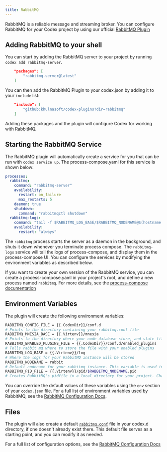 ```yaml
---
title: RabbitMQ
---
```


RabbitMQ is a reliable message and streaming broker. You can configure RabbitMQ for your Codex project by using our official [RabbitMQ Plugin](https://github.com/khulnasoft/codex-plugins/tree/main/rabbitmq)

## Adding RabbitMQ to your shell

You can start by adding the RabbitMQ server to your project by running `codex add rabbitmq-server`.

```json
    "packages": [
        "rabbitmq-server@latest"
    ]
```

You can then add the RabbitMQ Plugin to your codex.json by adding it to your `include` list:

```json
    "include": [
        "github:khulnasoft/codex-plugins?dir=rabbitmq"
    ]
```

Adding these packages and the plugin will configure Codex for working with RabbitMQ.

## Starting the RabbitMQ Service

The RabbitMQ plugin will automatically create a service for you that can be run with `codex service up`. The process-compose.yaml for this service is shown below:

```yaml
processes:
  rabbitmq:
    command: "rabbitmq-server"
    availability:
      restart: on_failure
      max_restarts: 5
    daemon: true
    shutdown:
      command: "rabbitmqctl shutdown"
  rabbitmq-logs:
    command: "tail -f $RABBITMQ_LOG_BASE/$RABBITMQ_NODENAME@$(hostname -s).log"
    availability:
      restart: "always"
```

The `rabbitmq` process starts the server as a daemon in the background, and shuts it down whenever you terminate process compose. The `rabbitmq-logs` service will tail the logs of process-compose, and display them in the process-compose UI. You can configure the services by modifying the environment variables as described below.

If you want to create your own version of the RabbitMQ service, you can create a process-compose.yaml in your project's root, and define a new process named `rabbitmq`. For more details, see the [process-compose documentation](https://f1bonacc1.github.io/process-compose/)

## Environment Variables

The plugin will create the following environment variables:

```bash
RABBITMQ_CONFIG_FILE = {{.CodexDir}}/conf.d
# Points to the directory containing your rabbitmq.conf file
RABBITMQ_MNESIA_BASE = {{.Virtenv}}/mnesia
# Points to the directory where your node database store, and state files will be kept. Changing this variable is not recommended
RABBITMQ_ENABLED_PLUGINS_FILE = {{.CodexDir}}/conf.d/enabled_plugins
# Tells rabbit mq where to store the file with your enabled plugins
RABBITMQ_LOG_BASE = {{.Virtenv}}/log
# Where the logs for your RabbitMQ instance will be stored
RABBITMQ_NODENAME = rabbit
# Default nodename for your rabbitmq instance. This variable is used in other settings
RABBITMQ_PID_FILE = {{.Virtenv}}/pid/$RABBITMQ_NODENAME.pid
# Creates RabbitMQ's pidfile in a local directory for your project. Changing this is not recommended.
```

You can override the default values of these variables using the `env` section of your `codex.json` file. For a full list of environment variables used by RabbitMQ, see the [RabbitMQ Configuration Docs](https://www.rabbitmq.com/docs/configure#customise-environment).

## Files

The plugin will also create a default [`rabbitmq.conf`](https://github.com/khulnasoft/codex-plugins/blob/main/rabbitmq/config/rabbitmq.conf) file in your codex.d directory, if one doesn't already exist there. This default file serves as a starting point, and you can modify it as needed.

For a full list of configuration options, see the [RabbitMQ Configuration Docs](https://www.rabbitmq.com/docs/configure)